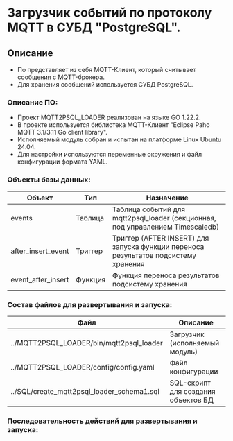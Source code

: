 # Загрузчик событий по протоколу MQTT в СУБД "PostgreSQL".


## Описание

- По представляет из себя MQTT-Клиент, который считывает сообщения с MQTT-брокера.
- Для хранения сообщений используется СУБД PostgreSQL.

### Описание ПО:

- Проект MQTT2PSQL_LOADER реализован на языке GO 1.22.2.
- В проекте используется библиотека MQTT-Клиент "Eclipse Paho MQTT 3.1/3.11 Go client library".
- Исполняемый модуль собран и испытан на платформе Linux Ubuntu 24.04.
- Для настройки используются переменные окружения и файл конфигурации формата YAML.

### Объекты базы данных:

|       Объект       |   Тип   |                                      Назначение                                     |
|--------------------|---------|-------------------------------------------------------------------------------------|
| events             | Таблица | Таблица событий для mqtt2psql_loader (секционная, под управлением Timescaledb)      |
| after_insert_event | Триггер | Триггер (AFTER INSERT) для запуска функции переноса результатов подсистему хранения |
| event_after_insert | Функция | Функция переноса результатов подсистему хранения                                    |

### Состав файлов для развертывания и запуска:

| Файл                                       | Описание                                                           |
|--------------------------------------------|--------------------------------------------------------------------|
| ../MQTT2PSQL_LOADER/bin/mqtt2psql_loader   | Загрузчик (исполняемый модуль)                                     |
| ../MQTT2PSQL_LOADER/config/config.yaml     | Файл конфигурации                                                  |
| ../SQL/create_mqtt2psql_loader_schema1.sql | SQL-скрипт для создания объектов БД                                |

### Последовательность действий для развертывания и запуска:

